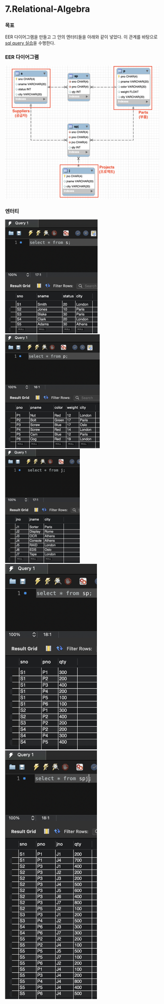 # 7.Relational-Algebra

### 목표
EER 다이어그램을 만들고 그 안의 엔터티들을 아래와 같이 넣었다. 
이 관계를 바탕으로 [sql query 실습](https://github.com/YeoJiSu/DataBase/blob/main/7.Relational-Algebra/query_7.sql)을 수행한다. 

### EER 다이어그램

<img src = "./EER-diagram.png" width = 800/>

### 엔터티

<img src = "./s-table.png" height = 370/><img src = "./p-table.png" height = 370/><img src = "./j-table.png" height = 370/><br>
<img src = "./sp-table.png" width = 300/><img src = "./spj-table.png" width = 300/>
